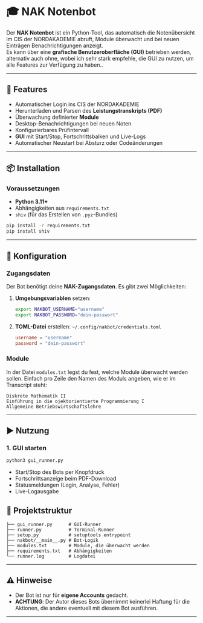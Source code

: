 # 🎓 NAK Notenbot

Der **NAK Notenbot** ist ein Python-Tool, das automatisch die Notenübersicht im CIS der NORDAKADEMIE abruft, Module überwacht und bei neuen Einträgen Benachrichtigungen anzeigt.  
Es kann über eine **grafische Benutzeroberfläche (GUI)** betrieben werden, alternativ auch ohne,
wobei ich sehr stark empfehle, die GUI zu nutzen, um alle Features zur Verfügung zu haben..

---

## 🚀 Features

- Automatischer Login ins CIS der NORDAKADEMIE  
- Herunterladen und Parsen des **Leistungstranskripts (PDF)**  
- Überwachung definierter **Module**
- Desktop-Benachrichtigungen bei neuen Noten
- Konfigurierbares Prüfintervall  
- **GUI** mit Start/Stop, Fortschrittsbalken und Live-Logs  
- Automatischer Neustart bei Absturz oder Codeänderungen  

---

## 📦 Installation

### Voraussetzungen
- **Python 3.11+**
- Abhängigkeiten aus `requirements.txt`
- `shiv` (für das Erstellen von `.pyz`-Bundles)

```bash
pip install -r requirements.txt
pip install shiv
```

---

## 🔑 Konfiguration

### Zugangsdaten

Der Bot benötigt deine **NAK-Zugangsdaten**.
Es gibt zwei Möglichkeiten:

1. **Umgebungsvariablen** setzen:

   ```bash
   export NAKBOT_USERNAME="username"
   export NAKBOT_PASSWORD="dein-passwort"
   ```

2. **TOML-Datei** erstellen:
   `~/.config/nakbot/credentials.toml`

   ```toml
   username = "username"
   password = "dein-passwort"
   ```

### Module

In der Datei `modules.txt` legst du fest, welche Module überwacht werden sollen.
Einfach pro Zeile den Namen des Moduls angeben, wie er im Transcript steht:

```
Diskrete Mathematik II
Einführung in die ojektorientierte Programmierung I
Allgemeine Betriebswirtschaftslehre
```

---

## ▶ Nutzung

### 1. GUI starten

```bash
python3 gui_runner.py
```

* Start/Stop des Bots per Knopfdruck
* Fortschrittsanzeige beim PDF-Download
* Statusmeldungen (Login, Analyse, Fehler)
* Live-Logausgabe

## 📂 Projektstruktur

```
├── gui_runner.py      # GUI-Runner
├── runner.py          # Terminal-Runner
├── setup.py           # setuptools entrypoint
├── nakbot/__main__.py # Bot-Logik
├── modules.txt        # Module, die überwacht werden
├── requirements.txt   # Abhängigkeiten
└── runner.log         # Logdatei
```

---
## ⚠️ Hinweise

* Der Bot ist nur für **eigene Accounts** gedacht.
* **ACHTUNG**: Der Autor dieses Bots übernimmt keinerlei Haftung für die Aktionen, die andere
eventuell mit diesem Bot ausführen.
---